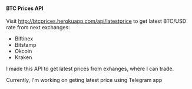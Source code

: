 #### BTC Prices API

Visit http://btcprices.herokuapp.com/api/latestprice  to get latest BTC/USD rate from next exchanges:

* Biftinex
* Bitstamp
* Okcoin
* Kraken

I made this API to get latest prices from exhanges, where I can trade.

Currently, I'm working on geting latest price using Telegram app
